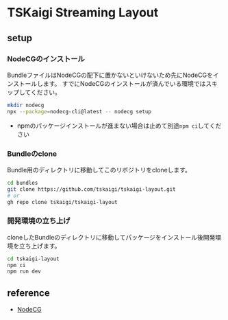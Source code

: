 # TSKaigi Streaming Layout

## setup

### NodeCGのインストール

BundleファイルはNodeCGの配下に置かないといけないため先にNodeCGをインストールします。
すでにNodeCGのインストールが済んでいる環境ではスキップしてください。

```sh
mkdir nodecg
npx --package=nodecg-cli@latest -- nodecg setup
```

- npmのパッケージインストールが進まない場合は止めて別途`npm ci`してください

### Bundleのclone

Bundle用のディレクトリに移動してこのリポジトリをcloneします。

```sh
cd bundles
git clone https://github.com/tskaigi/tskaigi-layout.git
# or
gh repo clone tskaigi/tskaigi-layout
```

### 開発環境の立ち上げ

cloneしたBundleのディレクトリに移動してパッケージをインストール後開発環境を立ち上げます。

```sh
cd tskaigi-layout
npm ci
npm run dev
```

## reference

- [NodeCG](https://www.nodecg.dev/ja/)
